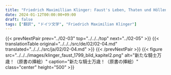 ```yaml
---
title: "Friedrich Maximillian Klinger: Faust's Leben, Thaten und Höllenfahrt (1799) - 第二巻 第四章"
date: 2024-01-12T00:00:00+09:00
draft: false
tags: ["翻訳", "ドイツ文学", "Friedrich Maximilian Klinger"]
---
```


{{< prevNextPair prev="../02-03" top="../../../top" next="../02-05" >}}
{{< translationTable original="../../../src/de/02/02-04.md" translated="../../../src/ja/02/02-04.md" >}}
{{< /prevNextPair >}}
{{< figure src="../../../images/klinger_faust_1799_bild_kapitel2.png" alt="新たな騎士万歳！（原書の挿絵）" caption="新たな騎士万歳！（原書の挿絵）" class="center" height="500" >}}